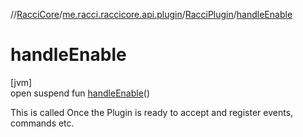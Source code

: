 //[RacciCore](../../../index.md)/[me.racci.raccicore.api.plugin](../index.md)/[RacciPlugin](index.md)/[handleEnable](handle-enable.md)

# handleEnable

[jvm]\
open suspend fun [handleEnable](handle-enable.md)()

This is called Once the Plugin is ready to accept and register events, commands etc.

